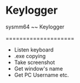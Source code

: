 Keylogger
=========

sysmm64 ~~ Keylogger 

====================
- Listen keyboard
- .exe copying
- Take screenshot
- Get window's name 
- Get PC Username etc.
